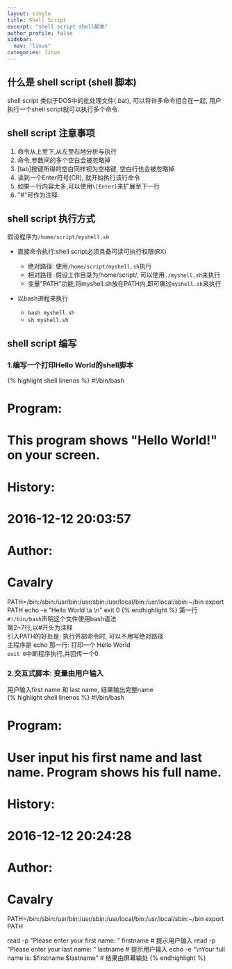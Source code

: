```yaml
---
layout: single
title: Shell Script
excerpt: "shell script shell脚本"
author_profile: false
sidebar:
  nav: "linux"
categories: linux
---
```


## 什么是 shell script (shell 脚本)  
shell script 类似于DOS中的批处理文件(.bat), 可以将许多命令组合在一起, 用户执行一个shell script就可以执行多个命令.  

## shell script 注意事项  
1. 命令从上至下,从左至右地分析与执行  
2. 命令,参数间的多个空白会被忽略掉  
3. [tab]按键所得的空白同样视为空格键, 空白行也会被忽略掉  
4. 读到一个Enter符号(CR), 就开始执行该行命令  
5. 如果一行内容太多,可以使用`\[Enter]`来扩展至下一行  
6. "#"可作为注释.  


## shell script 执行方式  
假设程序为`/home/script/myshell.sh`  

- 直接命令执行:shell script必须具备可读可执行权限(RX)  
	- 绝对路径: 使用`/home/script/myshell.sh`执行  
	- 相对路径: 假设工作目录为/home/script/, 可以使用`./myshell.sh`来执行  
	- 变量"PATH"功能,将myshell.sh放在PATH内,即可痛过`myshell.sh`来执行  

- 以bash进程来执行  
	- `bash myshell.sh`  
	- `sh myshell.sh`  

## shell script 编写  

### 1.编写一个打印Hello World的shell脚本  
{% highlight shell linenos %}
#!/bin/bash
# Program:
#       This program shows "Hello World!" on your screen.
# History:
#       2016-12-12 20:03:57
# Author:
#       Cavalry

PATH=/bin:/sbin:/usr/bin:/usr/sbin:/usr/local/bin:/usr/local/sbin:~/bin
export PATH
echo -e "Hello World \a \n"
exit 0
{% endhighlight %}
第一行`#!/bin/bash`声明这个文件使用bash语法  
第2~7行,以#开头为注释  
引入PATH的好处是: 执行外部命令时, 可以不用写绝对路径  
主程序是 echo 那一行: 打印一个 Hello World  
`exit 0`中断程序执行,并回传一个0  

### 2.交互式脚本: 变量由用户输入  
用户输入first name 和 last name, 结果输出完整name  
{% highlight shell linenos %}
#!/bin/bash
# Program:
#       User input his first name and last name. Program shows his full name.
# History:
#       2016-12-12 20:24:28
# Author:
#       Cavalry
PATH=/bin:/sbin:/usr/bin:/usr/sbin:/usr/local/bin:/usr/local/sbin:~/bin
export PATH

read -p "Please enter your first name: " firstname      # 提示用户输入
read -p "Please enter your last name: " lastname        # 提示用户输入
echo -e "\nYour full name is: $firstname $lastname"     # 结果由屏幕输处
{% endhighlight %}

